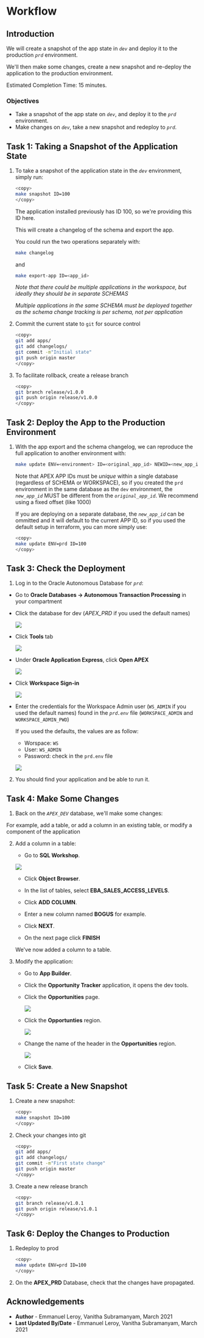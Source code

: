 # Workflow

## Introduction

We will create a snapshot of the app state in *`dev`* and deploy it to the production *`prd`* environment.

We'll then make some changes, create a new snapshot and re-deploy the application to the production environment.

Estimated Completion Time: 15 minutes.

### Objectives

- Take a snapshot of the app state on *`dev`*, and deploy it to the *`prd`* environment.
- Make changes on *`dev`*, take a new snapshot and redeploy to *`prd`*.

## Task 1: Taking a Snapshot of the Application State

1. To take a snapshot of the application state in the *`dev`* environment, simply run:

    ```bash
    <copy>
    make snapshot ID=100
    </copy>
    ```

    The application installed previously has ID 100, so we're providing this ID here.

    This will create a changelog of the schema and export the app.

    You could run the two operations separately with:

    ```bash
    make changelog
    ```

    and

    ```bash
    make export-app ID=<app_id>
    ```

    *Note that there could be multiple applications in the workspace, but ideally they should be in separate SCHEMAS*

    *Multiple applications in the same SCHEMA must be deployed together as the schema change tracking is per schema, not per application*

2. Commit the current state to `git` for source control

    ```bash
    <copy>
    git add apps/
    git add changelogs/
    git commit -m"Initial state"
    git push origin master
    </copy>
    ```

3. To facilitate rollback, create a release branch

    ```bash
    <copy>
    git branch release/v1.0.0
    git push origin release/v1.0.0
    </copy>
    ```

## Task 2: Deploy the App to the Production Environment

1. With the app export and the schema changelog, we can reproduce the full application to another environment with:

    ```bash
    make update ENV=<environment> ID=<original_app_id> NEWID=<new_app_id>
    ```

    Note that APEX APP IDs must be *unique* within a single database (regardless of SCHEMA or WORKSPACE), so if you created the `prd` environment in the same database as the `dev` environment, the *`new_app_id`* MUST be different from the *`original_app_id`*. We recommend using a fixed offset (like 1000)

    If you are deploying on a separate database, the *`new_app_id`* can be ommitted and it will default to the current APP ID, so if you used the default setup in terraform, you can more simply use:

    ```bash
    <copy>
    make update ENV=prd ID=100
    </copy>
    ```

## Task 3: Check the Deployment

1. Log in to the Oracle Autonomous Database for *`prd`*:

  - Go to **Oracle Databases -> Autonomous Transaction Processing** in your compartment
  - Click the database for dev (*APEX_PRD* if you used the default names)

    ![](./images/db-list-prd.png " ")

  - Click **Tools** tab

    ![](./images/atp-tools.png " ")

  - Under **Oracle Application Express**, click **Open APEX**

    ![](./images/open-apex.png " ")

  - Click **Workspace Sign-in**

    ![](./images/ws_signin.png " ")

  - Enter the credentials for the Workspace Admin user (`WS_ADMIN` if you used the default names) found in the *`prd.env`* file (`WORKSPACE_ADMIN` and `WORKSPACE_ADMIN_PWD`)

    If you used the defaults, the values are as follow:
    - Worspace: `WS`
    - User: `WS_ADMIN`
    - Password: check in the `prd.env` file

    ![](./images/signin.png " ")

2. You should find your application and be able to run it.

## Task 4: Make Some Changes

1. Back on the *`APEX_DEV`* database, we'll make some changes:

  For example, add a table, or add a column in an existing table, or modify a component of the application

2. Add a column in a table:

    - Go to **SQL Workshop**.

    ![](./images/sql-workshop.png " ")

    - Click **Object Browser**.

    - In the list of tables, select **EBA\_SALES\_ACCESS\_LEVELS**.

    - Click **ADD COLUMN**.

    - Enter a new column named **BOGUS** for example.

    - Click **NEXT**.

    - On the next page click **FINISH**

    We've now added a column to a table.

3. Modify the application:

    - Go to **App Builder**.

    - Click the **Opportunity Tracker** application, it opens the dev tools.

    - Click the **Opportunities** page.

        ![](./images/opp-tracker-pages.png " ")

    - Click the **Opportunties** region.

        ![](./images/opp-region.png " ")

    - Change the name of the header in the **Opportunities** region.

        ![](./images/opp-change.png " ")

    - Click **Save**.

## Task 5: Create a New Snapshot

1. Create a new snapshot:

    ```bash
    <copy>
    make snapshot ID=100
    </copy>
    ```

2. Check your changes into git

    ```bash
    <copy>
    git add apps/
    git add changelogs/
    git commit -m"First state change"
    git push origin master
    </copy>
    ```

3. Create a new release branch

    ```bash
    <copy>
    git branch release/v1.0.1
    git push origin release/v1.0.1
    </copy>
    ```

## Task 6: Deploy the Changes to Production

1. Redeploy to prod

    ```bash
    <copy>
    make update ENV=prd ID=100
    </copy>
    ```

2. On the **APEX_PRD** Database, check that the changes have propagated.



## Acknowledgements

 - **Author** - Emmanuel Leroy, Vanitha Subramanyam, March 2021
 - **Last Updated By/Date** - Emmanuel Leroy, Vanitha Subramanyam, March 2021
